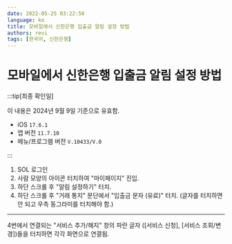 ```yaml
---
date: 2022-05-25 03:22:50
language: ko
title: 모바일에서 신한은행 입출금 알림 설정 방법
authors: revi
tags: [한국어, 신한은행]
---
```


<!--
SPDX-FileCopyrightText: (C) 2022 Hong Yongmin (https://revi.xyz/) <yewon@revi.email>

SPDX-License-Identifier: LicenseRef-CC-BY-ND-2.0-KR
-->

# 모바일에서 신한은행 입출금 알림 설정 방법

:::tip[최종 확인일]

이 내용은 2024년 9월 9일 기준으로 유효함.

- iOS `17.6.1`
- 앱 버전 `11.7.10`
- 메뉴/프로그램 버전 `V.10433/V.0`

:::

1. SOL 로그인
2. 사람 모양의 아이콘 터치하여 "마이페이지" 진입.
3. 하단 스크롤 후 "알림 설정하기" 터치.
4. 하단 스크롤 후 "거래 통지" 문단에서 "입출금 문자 (유료)" 터치.
   (글자를 터치하면 안 되고 우측 동그라미를 터치해야 함.)

<!-- truncate -->

---

4번에서 연결되는 "서비스 추가/해지" 창의 파란 글자 ([서비스 신청], [서비스 조회/변경])들을
터치하면 각각 화면으로 연결됨.

